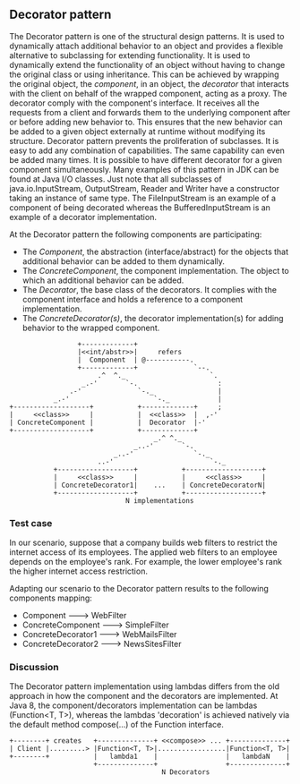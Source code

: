## Decorator pattern

The Decorator pattern is one of the structural design patterns. It is used to dynamically attach additional behavior
to an object and provides a flexible alternative to subclassing for extending functionality.
It is used to dynamically extend the functionality of an object without having to change the original class
or using inheritance. This can be achieved by wrapping the original object, the _component_, in an object,
the _decorator_ that interacts with the client on behalf of the wrapped component, acting as a proxy.
The decorator comply with the component's interface. It receives all the requests from a client and forwards them
to the underlying component after or before adding new behavior to. This ensures that the new behavior can be added
to a given object externally at runtime without modifying its structure.
Decorator pattern prevents the proliferation of subclasses. It is easy to add any combination of capabilities.
The same capability can even be added many times. It is possible to have different decorator for a given component simultaneously.
Many examples of this pattern in JDK can be found at Java I/O classes. Just note that all subclasses of java.io.InputStream,
OutputStream, Reader and Writer have a constructor taking an instance of same type. The FileInputStream is an example of
a component of being decorated whereas the BufferedInputStream is an example of a decorator implementation.

At the Decorator pattern the following components are participating:
* The _Component_, the abstraction (interface/abstract) for the objects that additional behavior can be added to them dynamically.
* The _ConcreteComponent_, the component implementation. The object to which an additional behavior can be added.
* The _Decorator_, the base class of the decorators. It complies with the component interface and holds a reference to a component implementation.
* The _ConcreteDecorator(s)_, the decorator implementation(s) for adding behavior to the wrapped component.

```
                 +-------------+
                 |<<int/abstr>>|     refers
                 |  Component  | @-----------.
                 +-------------+              `--.
                      .^  ^._                     `.
                  _.-'       `-.                    :
               .-'              `-._                |
           _.-'                     `-._            |
+-------------------+           +-------------+     ;
|     <<class>>     |           |  <<class>>  |  ,-'
| ConcreteComponent |           |  Decorator  |-'
+-------------------+           +-------------+
                                    _.^ ^._
                               _..-'       `-.
                          _..-'               `-._
                      ..-'                        `-._
           +-------------------+           +-------------------+
           |     <<class>>     |           |     <<class>>     |
           | ConcreteDecorator1|    ...    | ConcreteDecoratorN|
           +-------------------+           +-------------------+
                             N implementations
```

### Test case

In our scenario, suppose that a company builds web filters to restrict the internet access of its employees.
The applied web filters to an employee depends on the employee's rank. For example, the lower employee's rank
the higher internet access restriction.

Adapting our scenario to the Decorator pattern results to the following components mapping:
* Component            --->   WebFilter
* ConcreteComponent    --->   SimpleFilter
* ConcreteDecorator1   --->   WebMailsFilter
* ConcreteDecorator2   --->   NewsSitesFilter

### Discussion

The Decorator pattern implementation using lambdas differs from the old approach in how the component and the decorators
are implemented. At Java 8, the component/decorators implementation can be lambdas (Function<T, T>), whereas the
lambdas 'decoration' is achieved natively via the default method compose(...) of the Function interface.

```
+--------+ creates   +--------------+ <<compose>> ... +--------------+
| Client |.........> |Function<T, T>|.................|Function<T, T>|
+--------+           |   lambda1    |                 |   lambdaN    |
                     +--------------+                 +--------------+
                                      N Decorators
```
